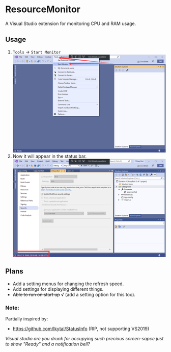 # ResourceMonitor
A Visual Studio extension for monitoring CPU and RAM usage.
## Usage
1. ``Tools`` -> ``Start Monitor``
![](./assets/1.png)
2. Now it will appear in the status bar.
![](./assets/2.png)

## Plans
- Add a setting menus for changing the refresh speed.
- Add settings for displaying different things.
- ~~Able to run on start up~~ √ (add a setting option for this too).

### Note:
Partially inspired by:
- https://github.com/lkytal/StatusInfo (RIP, not supporting VS2019)

*Visual studio are you drunk for occupying such precious screen-sapce just to show "Ready" and a notification bell?*
